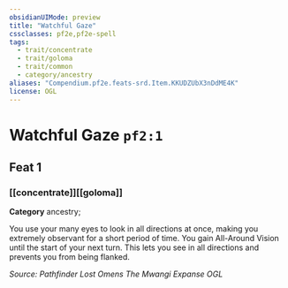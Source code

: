 ```yaml
---
obsidianUIMode: preview
title: "Watchful Gaze"
cssclasses: pf2e,pf2e-spell
tags:
  - trait/concentrate
  - trait/goloma
  - trait/common
  - category/ancestry
aliases: "Compendium.pf2e.feats-srd.Item.KKUDZUbX3nDdME4K"
license: OGL
---
```

# Watchful Gaze `pf2:1`
## Feat 1
### [[concentrate]][[goloma]]

**Category** ancestry; 




You use your many eyes to look in all directions at once, making you extremely observant for a short period of time. You gain All-Around Vision until the start of your next turn. This lets you see in all directions and prevents you from being flanked.

*Source: Pathfinder Lost Omens The Mwangi Expanse*
*OGL*